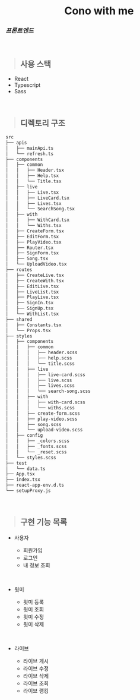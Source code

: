 <h1 align="center">Cono with me</h1>

### _프론트엔드_

<br />

> ## 사용 스택

- React
- Typescript
- Sass

<br>

> ## 디렉토리 구조

```bash
src
├── apis
│   ├── mainApi.ts
│   └── refresh.ts
├── components
│   ├── common
│   │   ├── Header.tsx
│   │   ├── Help.tsx
│   │   └── Title.tsx
│   ├── live
│   │   ├── Live.tsx
│   │   ├── LiveCard.tsx
│   │   ├── Lives.tsx
│   │   └── SearchSong.tsx
│   ├── with
│   │   ├── WithCard.tsx
│   │   └── Withs.tsx
│   ├── CreateForm.tsx
│   ├── EditForm.tsx
│   ├── PlayVideo.tsx
│   ├── Router.tsx
│   ├── SignForm.tsx
│   ├── Song.tsx
│   └── UploadVideo.tsx
├── routes
│   ├── CreateLive.tsx
│   ├── CreateWith.tsx
│   ├── EditLive.tsx
│   ├── LiveList.tsx
│   ├── PlayLive.tsx
│   ├── SignIn.tsx
│   ├── SignUp.tsx
│   └── WithList.tsx
├── shared
│   ├── Constants.tsx
│   └── Props.tsx
├── styles
│   ├── components
│   │   ├── common
│   │   │   ├── header.scss
│   │   │   ├── help.scss
│   │   │   └── title.scss
│   │   ├── live
│   │   │   ├── live-card.scss
│   │   │   ├── live.scss
│   │   │   ├── lives.scss
│   │   │   └── search-song.scss
│   │   ├── with
│   │   │   ├── with-card.scss
│   │   │   └── withs.scss
│   │   ├── create-form.scss
│   │   ├── play-video.scss
│   │   ├── song.scss
│   │   └── upload-video.scss
│   ├── config
│   │   ├── _colors.scss
│   │   ├── _fonts.scss
│   │   └── _reset.scss
│   └── styles.scss
├── test
│   └── data.ts
├── App.tsx
├── index.tsx
├── react-app-env.d.ts
└── setupProxy.js
```

<br>

> ## 구현 기능 목록

- 사용자

  - 회원가입
  - 로그인
  - 내 정보 조회

<br>

- 윗미

  - 윗미 등록
  - 윗미 조회
  - 윗미 수정
  - 윗미 삭제

<br>

- 라이브

  - 라이브 게시
  - 라이브 수정
  - 라이브 삭제
  - 라이브 조회
  - 라이브 랭킹

<br>

<br>
